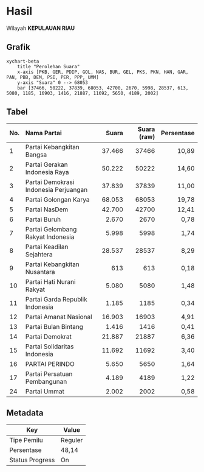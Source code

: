 # Hasil

Wilayah **KEPULAUAN RIAU**

## Grafik

```mermaid
xychart-beta
    title "Perolehan Suara"
    x-axis [PKB, GER, PDIP, GOL, NAS, BUR, GEL, PKS, PKN, HAN, GAR, PAN, PBB, DEM, PSI, PER, PPP, UMM]
    y-axis "Suara" 0 --> 68053
    bar [37466, 50222, 37839, 68053, 42700, 2670, 5998, 28537, 613, 5080, 1185, 16903, 1416, 21887, 11692, 5650, 4189, 2002]
```

## Tabel

| No. | Nama Partai                           | Suara  | Suara (raw) | Persentase |
|:--- |:------------------------------------- | ------:| -----------:| ----------:|
| 1   | Partai Kebangkitan Bangsa             | 37.466 | 37466       | 10,89      |
| 2   | Partai Gerakan Indonesia Raya         | 50.222 | 50222       | 14,60      |
| 3   | Partai Demokrasi Indonesia Perjuangan | 37.839 | 37839       | 11,00      |
| 4   | Partai Golongan Karya                 | 68.053 | 68053       | 19,78      |
| 5   | Partai NasDem                         | 42.700 | 42700       | 12,41      |
| 6   | Partai Buruh                          | 2.670  | 2670        | 0,78       |
| 7   | Partai Gelombang Rakyat Indonesia     | 5.998  | 5998        | 1,74       |
| 8   | Partai Keadilan Sejahtera             | 28.537 | 28537       | 8,29       |
| 9   | Partai Kebangkitan Nusantara          | 613    | 613         | 0,18       |
| 10  | Partai Hati Nurani Rakyat             | 5.080  | 5080        | 1,48       |
| 11  | Partai Garda Republik Indonesia       | 1.185  | 1185        | 0,34       |
| 12  | Partai Amanat Nasional                | 16.903 | 16903       | 4,91       |
| 13  | Partai Bulan Bintang                  | 1.416  | 1416        | 0,41       |
| 14  | Partai Demokrat                       | 21.887 | 21887       | 6,36       |
| 15  | Partai Solidaritas Indonesia          | 11.692 | 11692       | 3,40       |
| 16  | PARTAI PERINDO                        | 5.650  | 5650        | 1,64       |
| 17  | Partai Persatuan Pembangunan          | 4.189  | 4189        | 1,22       |
| 24  | Partai Ummat                          | 2.002  | 2002        | 0,58       |


## Metadata

| Key             | Value   |
| --------------- | ------- |
| Tipe Pemilu     | Reguler |
| Persentase      | 48,14   |
| Status Progress | On      |



